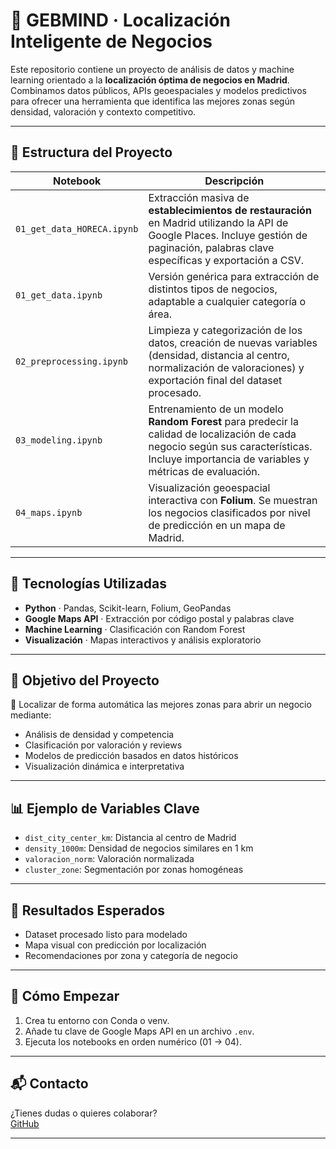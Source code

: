 
# 🧠 GEBMIND · Localización Inteligente de Negocios

Este repositorio contiene un proyecto de análisis de datos y machine learning orientado a la **localización óptima de negocios en Madrid**. Combinamos datos públicos, APIs geoespaciales y modelos predictivos para ofrecer una herramienta que identifica las mejores zonas según densidad, valoración y contexto competitivo.

---

## 📁 Estructura del Proyecto

| Notebook                     | Descripción |
|-----------------------------|-------------|
| `01_get_data_HORECA.ipynb`  | Extracción masiva de **establecimientos de restauración** en Madrid utilizando la API de Google Places. Incluye gestión de paginación, palabras clave específicas y exportación a CSV. |
| `01_get_data.ipynb`         | Versión genérica para extracción de distintos tipos de negocios, adaptable a cualquier categoría o área. |
| `02_preprocessing.ipynb`    | Limpieza y categorización de los datos, creación de nuevas variables (densidad, distancia al centro, normalización de valoraciones) y exportación final del dataset procesado. |
| `03_modeling.ipynb`         | Entrenamiento de un modelo **Random Forest** para predecir la calidad de localización de cada negocio según sus características. Incluye importancia de variables y métricas de evaluación. |
| `04_maps.ipynb`             | Visualización geoespacial interactiva con **Folium**. Se muestran los negocios clasificados por nivel de predicción en un mapa de Madrid. |

---

## 🔧 Tecnologías Utilizadas

- **Python** · Pandas, Scikit-learn, Folium, GeoPandas
- **Google Maps API** · Extracción por código postal y palabras clave
- **Machine Learning** · Clasificación con Random Forest
- **Visualización** · Mapas interactivos y análisis exploratorio

---

## 🚀 Objetivo del Proyecto

📍 Localizar de forma automática las mejores zonas para abrir un negocio mediante:

- Análisis de densidad y competencia
- Clasificación por valoración y reviews
- Modelos de predicción basados en datos históricos
- Visualización dinámica e interpretativa

---

## 📊 Ejemplo de Variables Clave

- `dist_city_center_km`: Distancia al centro de Madrid
- `density_1000m`: Densidad de negocios similares en 1 km
- `valoracion_norm`: Valoración normalizada
- `cluster_zone`: Segmentación por zonas homogéneas

---

## 🧭 Resultados Esperados

- Dataset procesado listo para modelado
- Mapa visual con predicción por localización
- Recomendaciones por zona y categoría de negocio

---

## 📌 Cómo Empezar

1. Crea tu entorno con Conda o venv.
2. Añade tu clave de Google Maps API en un archivo `.env`.
3. Ejecuta los notebooks en orden numérico (01 → 04).

---

## 📬 Contacto

¿Tienes dudas o quieres colaborar?  
[GitHub](https://github.com/gebmind)

---